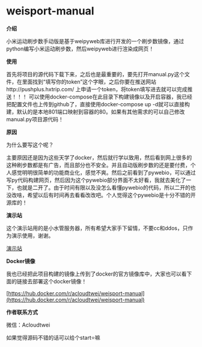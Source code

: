 # weisport-manual
**介绍**

小米运动刷步数手动版是基于weipyweb库进行开发的一个刷步数镜像，通过python编写小米运动刷步数，然后weipyweb进行渲染成网页！

**使用**

首先将项目的源代码下载下来，之后也是最重要的，要先打开manual.py这个文件，在里面找到“填写你的token”这个字眼，之后你要在推送网站http://pushplus.hxtrip.com/
上申请一个token，将token填写进去就可以完成推送！！！
可以使用docker-compose在此目录下构建镜像以及开启容器，我已经把配置文件也上传到github了，直接使用docker-compose up -d就可以直接构建，默认的是本地801端口映射到容器的80。如果有其他需求的可以自己修改manual.py项目源代码！

**原因**

为什么要写这个呢？

主要原因还是因为这些天学了docker，然后就行学以致用，然后看到网上很多的这种刷步数都是有广告，而且部分也不安全。并且自动版刷步数的还是要付费，个人感觉明明很简单的功能商业化，感觉不爽。然后之前看到了pywebio，可以通过写py代码构建网页，然后因为这个pywebio部分界面不太好看，我就去美化了一下，也就是二开了。由于时间有限以及没怎么看懂pywebio的代码，所以二开的也没改啥，希望以后有时间再去看看改改吧。个人觉得这个pywebio是十分不错的开源库的！

**演示站**

这个演示站用的是小水管服务器，所有希望大家手下留情，不要cc和ddos，只作为演示使用，谢谢。

[演示站](http://120.78.219.248:801/)

**Docker镜像**

我也已经把此项目构建的镜像上传到了docker的官方镜像库中，大家也可以看下面的链接去部署这个docker镜像！

[https://hub.docker.com/r/acloudtwei/weisport-manual](https://hub.docker.com/r/acloudtwei/weisport-manual)

**作者联系方式**

微信：Acloudtwei

如果觉得源码不错的话可以给个start⭐嘛


